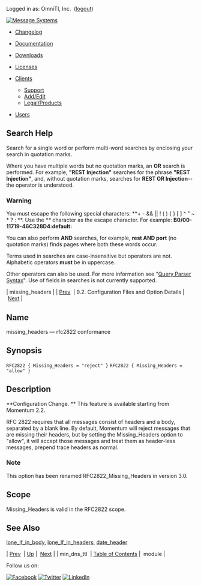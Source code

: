 Logged in as: OmniTI, Inc.  ([logout](https://support.messagesystems.com/logout.php))

[![Message Systems](https://support.messagesystems.com/images/ms-white205.png)](https://support.messagesystems.com/start.php) 

*   [Changelog](https://support.messagesystems.com/start.php?show=changelog)
*   [Documentation](https://support.messagesystems.com/docs/)
*   [Downloads](https://support.messagesystems.com/start.php)

*   [Licenses](https://support.messagesystems.com/license_summary.php)
*   <a href="">Clients</a>
    *   [Support](https://support.messagesystems.com/cs.php)
    *   [Add/Edit](https://support.messagesystems.com/edit_client.php)
    *   [Legal/Products](https://support.messagesystems.com/edit_products.php)
*   [Users](https://support.messagesystems.com/edit_customer.php)

## Search Help

Search for a single word or perform multi-word searches by enclosing your search in quotation marks.

Where you have multiple words but no quotation marks, an **OR** search is performed. For example, **"REST Injection"** searches for the phrase **"REST Injection"**, and, without quotation marks, searches for **REST OR Injection**--the operator is understood.

### Warning

You must escape the following special characters: **+ - && || ! ( ) { } [ ] ^ " ~ * ? : \**. Use the **\** character as the escape character. For example: **B0/00-11719-46C328D4\:default\:**

You can also perform **AND** searches, for example, **rest AND port** (no quotation marks) finds pages where both these words occur.

Terms used in searches are case-insensitive but operators are not. Alphabetic operators **must** be in uppercase.

Other operators can also be used. For more information see "[Query Parser Syntax](https://lucene.apache.org/core/old_versioned_docs/versions/3_0_0/queryparsersyntax.html)". Use of fields in searches is not currently supported.

| missing_headers |
| [Prev](conf.ref.min_dns_ttl.php)  | 9.2. Configuration Files and Option Details |  [Next](conf.ref.module.php) |

<a name="conf.ref.missing_headers"></a>
## Name

missing_headers — rfc2822 conformance

## Synopsis

`RFC2822 { Missing_Headers = "reject" }`
`RFC2822 { Missing_Headers = "allow" }`

<a name="idp5998048"></a>
## Description

**Configuration Change. ** This feature is available starting from Momentum 2.2.

RFC 2822 requires that all messages consist of headers and a body, separated by a blank line. By default, Momentum will reject messages that are missing their headers, but by setting the Missing_Headers option to "allow", it will accept those messages and treat them as header-less messages, prepend trace headers as normal.

### Note

This option has been renamed RFC2822_Missing_Headers in version 3.0.

<a name="idp6003920"></a>
## Scope

Missing_Headers is valid in the RFC2822 scope.

<a name="idp6005568"></a>
## See Also

[lone_lf_in_body](conf.ref.lone_lf_in_body.php "lone_lf_in_body"), [lone_lf_in_headers](conf.ref.lone_lf_in_headers.php "lone_lf_in_headers"), [date_header](conf.ref.date_header.php "date_header")

| [Prev](conf.ref.min_dns_ttl.php)  | [Up](conf.ref.files.php) |  [Next](conf.ref.module.php) |
| min_dns_ttl  | [Table of Contents](index.php) |  module |

Follow us on:

[![Facebook](https://support.messagesystems.com/images/icon-facebook.png)](http://www.facebook.com/messagesystems) [![Twitter](https://support.messagesystems.com/images/icon-twitter.png)](http://twitter.com/#!/MessageSystems) [![LinkedIn](https://support.messagesystems.com/images/icon-linkedin.png)](http://www.linkedin.com/company/message-systems)
